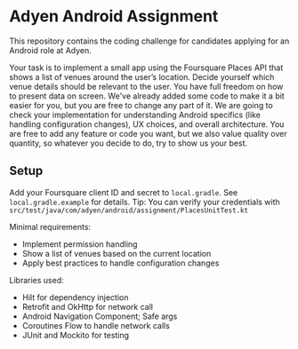 # Adyen Android Assignment

This repository contains the coding challenge for candidates applying for an Android role at Adyen.

Your task is to implement a small app using the Foursquare Places API that shows a list of venues around the user’s location.
Decide yourself which venue details should be relevant to the user. You have full freedom on how to present data on screen.
We've already added some code to make it a bit easier for you, but you are free to change any part of it.
We are going to check your implementation for understanding Android specifics (like handling configuration changes), UX choices, and overall architecture.
You are free to add any feature or code you want, but we also value quality over quantity, so whatever you decide to do, try to show us your best.

## Setup
Add your Foursquare client ID and secret to `local.gradle`. See `local.gradle.example` for details.
Tip: You can verify your credentials with `src/test/java/com/adyen/android/assignment/PlacesUnitTest.kt`

Minimal requirements:
- Implement permission handling
- Show a list of venues based on the current location
- Apply best practices to handle configuration changes

Libraries used:
- Hilt for dependency injection
- Retrofit and OkHttp for network call
- Android Navigation Component; Safe args
- Coroutines Flow to handle network calls
- JUnit and Mockito for testing